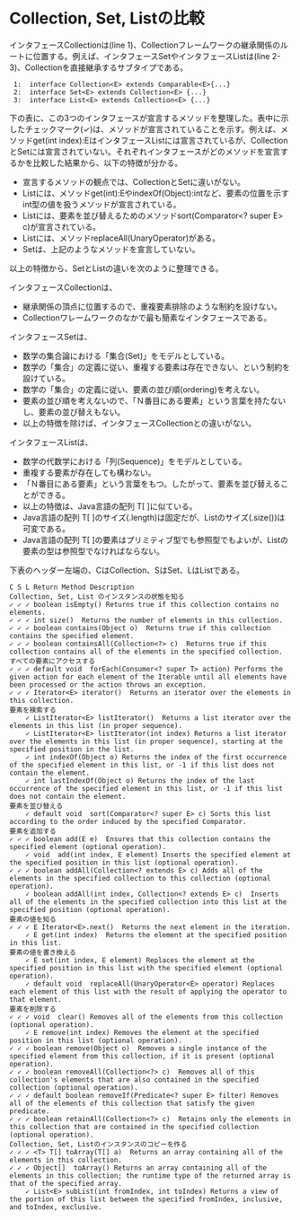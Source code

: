 # Collection, Set, Listの比較

インタフェースCollection<E>は(line 1)、Collectionフレームワークの継承関係のルートに位置する。例えば、インタフェースSet<E>やインタフェースList<E>は(line 2-3)、Collection<E>を直接継承するサブタイプである。

     1:  interface Collection<E> extends Comparable<E>{...}
     2:  interface Set<E> extends Collection<E> {...}
     3:  interface List<E> extends Collection<E> {...}


下の表に、この3つのインタフェースが宣言するメソッドを整理した。表中に示したチェックマーク(✓)は、メソッドが宣言されていることを示す。例えば、メソッドget(int index):EはインタフェースListには宣言されているが、CollectionとSetには宣言されていない。それぞれインタフェースがどのメソッドを宣言するかを比較した結果から、以下の特徴が分かる。

* 宣言するメソッドの観点では、CollectionとSetに違いがない。
* Listには、メソッドget(int):EやindexOf(Object):intなど、要素の位置を示すint型の値を扱うメソッドが宣言されている。
* Listには、要素を並び替えるためのメソッドsort(Comparator<? super E> c)が宣言されている。
* Listには、メソッドreplaceAll(UnaryOperator<E>)がある。
* Setは、上記のようなメソッドを宣言していない。

以上の特徴から、SetとListの違いを次のように整理できる。

インタフェースCollection<E>は、
* 継承関係の頂点に位置するので、重複要素排除のような制約を設けない。
* Collectionワレームワークのなかで最も簡素なインタフェースである。

インタフェースSet<E>は、
* 数学の集合論における「集合(Set)」をモデルとしている。
* 数学の「集合」の定義に従い、重複する要素は存在できない、という制約を設けている。
* 数学の「集合」の定義に従い、要素の並び順(ordering)を考えない。
* 要素の並び順を考えないので、「Ｎ番目にある要素」という言葉を持たないし、要素の並び替えもない。
* 以上の特徴を除けば、インタフェースCollection<E>との違いがない。

インタフェースList<E>は、
* 数学の代数学における「列(Sequence)」をモデルとしている。
* 重複する要素が存在しても構わない。
* 「Ｎ番目にある要素」という言葉をもつ。したがって、要素を並び替えることができる。
* 以上の特徴は、Java言語の配列 T[ ]に似ている。
* Java言語の配列 T[ ]のサイズ(.length)は固定だが、List<E>のサイズ(.size())は可変である。
* Java言語の配列 T[ ]の要素はプリミティブ型でも参照型でもよいが、List<E>の要素の型は参照型でなければならない。

下表のヘッダー左端の、CはCollection<E>、SはSet<E>、LはList<E>である。

    C S L Return Method Description
    Collection, Set, List のインスタンスの状態を知る
    ✓ ✓ ✓ boolean isEmpty() Returns true if this collection contains no elements.
    ✓ ✓ ✓ int size()  Returns the number of elements in this collection.
    ✓ ✓ ✓ boolean contains(Object o)  Returns true if this collection contains the specified element.
    ✓ ✓ ✓ boolean containsAll(Collection<?> c)  Returns true if this collection contains all of the elements in the specified collection.
    すべての要素にアクセスする
    ✓ ✓ ✓ default void  forEach(Consumer<? super T> action) Performs the given action for each element of the Iterable until all elements have been processed or the action throws an exception.
    ✓ ✓ ✓ Iterator<E> iterator()  Returns an iterator over the elements in this collection.
    要素を検索する
        ✓ ListIterator<E> listIterator()  Returns a list iterator over the elements in this list (in proper sequence).
        ✓ ListIterator<E> listIterator(int index) Returns a list iterator over the elements in this list (in proper sequence), starting at the specified position in the list.
        ✓ int indexOf(Object o) Returns the index of the first occurrence of the specified element in this list, or -1 if this list does not contain the element.
        ✓ int lastIndexOf(Object o) Returns the index of the last occurrence of the specified element in this list, or -1 if this list does not contain the element.
    要素を並び替える
        ✓ default void  sort(Comparator<? super E> c) Sorts this list according to the order induced by the specified Comparator.
    要素を追加する
    ✓ ✓ ✓ boolean add(E e)  Ensures that this collection contains the specified element (optional operation).
        ✓ void  add(int index, E element) Inserts the specified element at the specified position in this list (optional operation).
    ✓ ✓ ✓ boolean addAll(Collection<? extends E> c) Adds all of the elements in the specified collection to this collection (optional operation).
        ✓ boolean addAll(int index, Collection<? extends E> c)  Inserts all of the elements in the specified collection into this list at the specified position (optional operation).
    要素の値を知る
    ✓ ✓ ✓ E Iterator<E>.next()  Returns the next element in the iteration.
        ✓ E get(int index)  Returns the element at the specified position in this list.
    要素の値を書き換える
        ✓ E set(int index, E element) Replaces the element at the specified position in this list with the specified element (optional operation).
        ✓ default void  replaceAll(UnaryOperator<E> operator) Replaces each element of this list with the result of applying the operator to that element.
    要素を削除する
    ✓ ✓ ✓ void  clear() Removes all of the elements from this collection (optional operation).
        ✓ E remove(int index) Removes the element at the specified position in this list (optional operation).
    ✓ ✓ ✓ boolean remove(Object o)  Removes a single instance of the specified element from this collection, if it is present (optional operation).
    ✓ ✓ ✓ boolean removeAll(Collection<?> c)  Removes all of this collection's elements that are also contained in the specified collection (optional operation).
    ✓ ✓ ✓ default boolean removeIf(Predicate<? super E> filter) Removes all of the elements of this collection that satisfy the given predicate.
    ✓ ✓ ✓ boolean retainAll(Collection<?> c)  Retains only the elements in this collection that are contained in the specified collection (optional operation).
    Collection, Set, Listのインスタンスのコピーを作る
    ✓ ✓ ✓ <T> T[] toArray(T[] a)  Returns an array containing all of the elements in this collection.
    ✓ ✓ ✓ Object[]  toArray() Returns an array containing all of the elements in this collection; the runtime type of the returned array is that of the specified array.
        ✓ List<E> subList(int fromIndex, int toIndex) Returns a view of the portion of this list between the specified fromIndex, inclusive, and toIndex, exclusive.

